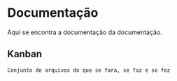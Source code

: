 # Documentação

Aqui se encontra a documentação da documentação.

## Kanban
    Conjunto de arquivos do que se fara, se faz e se fez